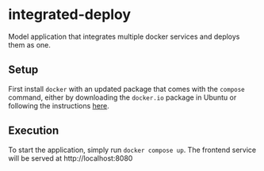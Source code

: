# integrated-deploy

Model application that integrates multiple docker services and deploys them as one.

## Setup

First install `docker` with an updated package that comes with the `compose` command, either by downloading the `docker.io` package in Ubuntu or following the instructions [here](https://docs.docker.com/compose/install/).

## Execution

To start the application, simply run `docker compose up`. The frontend service will be served at http://localhost:8080
